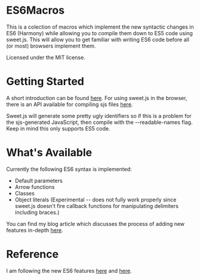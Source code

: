 ES6Macros
=========
This is a colection of macros which implement the new syntactic changes in ES6 (Harmony) while allowing you to compile them down to ES5 code using sweet.js. This will allow you to get familiar with writing ES6 code before all (or most) browsers implement them.

Licensed under the MIT license.

Getting Started
===============
A short introduction can be found [here](http://sweetjs.org/doc/main/sweet.html#introduction). For using sweet.js in the browser, there is an API available for compiling sjs files [here](http://sweetjs.org/doc/main/sweet.html#how-do-i-run-sweet.js-in-the-browser).

Sweet.js will generate some pretty ugly identifiers so if this is a problem for the sjs-generated JavaScript, then compile with the --readable-names flag. Keep in mind this only supports ES5 code.

What's Available
===============
Currently the following ES6 syntax is implemented:
- Default parameters
- Arrow functions
- Classes
- Object literals (Experimental -- does not fully work properly since sweet.js doesn't fire callback functions for manipulating delimiters including braces.)

You can find my blog article which discusses the process of adding new features in-depth [here](http://anthony-calandra.com/posts/Implementing-ES6-Features-in-ES5-using-Macros-2).

Reference
=========
I am following the new ES6 features [here](https://github.com/lukehoban/es6features) and [here](http://tc39wiki.calculist.org/es6/).
